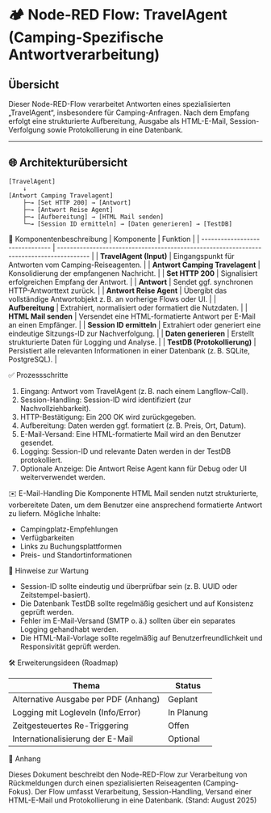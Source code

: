 # 🏕️ Node-RED Flow: TravelAgent (Camping-Spezifische Antwortverarbeitung)

## Übersicht

Dieser Node-RED-Flow verarbeitet Antworten eines spezialisierten „TravelAgent“, insbesondere für Camping-Anfragen. Nach dem Empfang erfolgt eine strukturierte Aufbereitung, Ausgabe als HTML-E-Mail, Session-Verfolgung sowie Protokollierung in eine Datenbank.

---

## 🌐 Architekturübersicht

```plaintext
[TravelAgent]
    ↓
[Antwort Camping Travelagent]
    ├─→ [Set HTTP 200] → [Antwort]
    ├─→ [Antwort Reise Agent]
    ├─→ [Aufbereitung] → [HTML Mail senden]
    └─→ [Session ID ermitteln] → [Daten generieren] → [TestDB]
```

📌 Komponentenbeschreibung
| Komponente                      | Funktion                                                                                 |
| ------------------------------- | ---------------------------------------------------------------------------------------- |
| **TravelAgent (Input)**         | Eingangspunkt für Antworten vom Camping-Reiseagenten.                                    |
| **Antwort Camping Travelagent** | Konsolidierung der empfangenen Nachricht.                                                |
| **Set HTTP 200**                | Signalisiert erfolgreichen Empfang der Antwort.                                          |
| **Antwort**                     | Sendet ggf. synchronen HTTP-Antworttext zurück.                                          |
| **Antwort Reise Agent**         | Übergibt das vollständige Antwortobjekt z. B. an vorherige Flows oder UI.                |
| **Aufbereitung**                | Extrahiert, normalisiert oder formatiert die Nutzdaten.                                  |
| **HTML Mail senden**            | Versendet eine HTML-formatierte Antwort per E-Mail an einen Empfänger.                   |
| **Session ID ermitteln**        | Extrahiert oder generiert eine eindeutige Sitzungs-ID zur Nachverfolgung.                |
| **Daten generieren**            | Erstellt strukturierte Daten für Logging und Analyse.                                    |
| **TestDB (Protokollierung)**    | Persistiert alle relevanten Informationen in einer Datenbank (z. B. SQLite, PostgreSQL). |


✅ Prozessschritte
1. Eingang: Antwort vom TravelAgent (z. B. nach einem Langflow-Call).
2. Session-Handling: Session-ID wird identifiziert (zur Nachvollziehbarkeit).
3. HTTP-Bestätigung: Ein 200 OK wird zurückgegeben.
4. Aufbereitung: Daten werden ggf. formatiert (z. B. Preis, Ort, Datum).
5. E-Mail-Versand: Eine HTML-formatierte Mail wird an den Benutzer gesendet.
6. Logging: Session-ID und relevante Daten werden in der TestDB protokolliert.
7. Optionale Anzeige: Die Antwort Reise Agent kann für Debug oder UI weiterverwendet werden.


✉️ E-Mail-Handling
Die Komponente HTML Mail senden nutzt strukturierte, vorbereitete Daten, um dem Benutzer eine ansprechend formatierte Antwort zu liefern. Mögliche Inhalte:

- Campingplatz-Empfehlungen
- Verfügbarkeiten
- Links zu Buchungsplattformen
- Preis- und Standortinformationen


📂 Hinweise zur Wartung
- Session-ID sollte eindeutig und überprüfbar sein (z. B. UUID oder Zeitstempel-basiert).
- Die Datenbank TestDB sollte regelmäßig gesichert und auf Konsistenz geprüft werden.
- Fehler im E-Mail-Versand (SMTP o. ä.) sollten über ein separates Logging gehandhabt werden.
- Die HTML-Mail-Vorlage sollte regelmäßig auf Benutzerfreundlichkeit und Responsivität geprüft werden.


🛠️ Erweiterungsideen (Roadmap)

| Thema                                | Status     |
| ------------------------------------ | ---------- |
| Alternative Ausgabe per PDF (Anhang) | Geplant    |
| Logging mit Logleveln (Info/Error)   | In Planung |
| Zeitgesteuertes Re-Triggering        | Offen      |
| Internationalisierung der E-Mail     | Optional   |

📎 Anhang

Dieses Dokument beschreibt den Node-RED-Flow zur Verarbeitung von Rückmeldungen durch einen spezialisierten Reiseagenten (Camping-Fokus). Der Flow umfasst Verarbeitung, Session-Handling, Versand einer HTML-E-Mail und Protokollierung in eine Datenbank. (Stand: August 2025)
